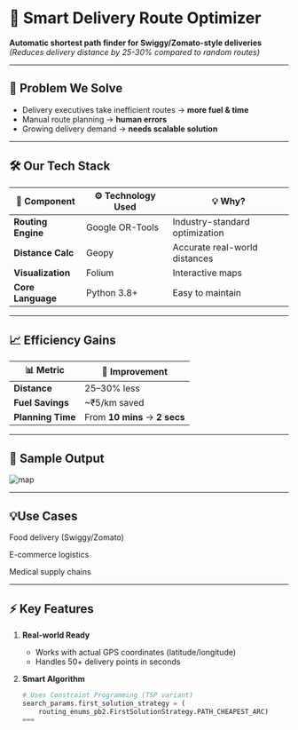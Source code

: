 # 🚀 Smart Delivery Route Optimizer

**Automatic shortest path finder for Swiggy/Zomato-style deliveries**  
*(Reduces delivery distance by 25-30% compared to random routes)*

---

## 📌 Problem We Solve
- Delivery executives take inefficient routes → **more fuel & time**
- Manual route planning → **human errors**
- Growing delivery demand → **needs scalable solution**

---
## 🛠️ Our Tech Stack

| 🧩 Component         | ⚙️ Technology Used  | 💡 Why?                              |
|----------------------|----------------------|--------------------------------------|
| **Routing Engine**   | Google OR-Tools      | Industry-standard optimization       |
| **Distance Calc**    | Geopy                | Accurate real-world distances        |
| **Visualization**    | Folium               | Interactive maps                     |
| **Core Language**    | Python 3.8+           | Easy to maintain                     |


---
## 📈 Efficiency Gains

| 📊 **Metric**       | 🚀 **Improvement**              |
|---------------------|----------------------------------|
| **Distance**        | 25–30% less                     |
| **Fuel Savings**    | ~₹5/km saved                    |
| **Planning Time**   | From **10 mins** → **2 secs**   |


---




## 📸 Sample Output
![map](https://github.com/user-attachments/assets/77bdecfa-b569-434a-9861-e4e70aa36fad)




---
## 💡Use Cases
Food delivery (Swiggy/Zomato)

E-commerce logistics

Medical supply chains

---

## ⚡ Key Features
1. **Real-world Ready**
   - Works with actual GPS coordinates (latitude/longitude)
   - Handles 50+ delivery points in seconds

2. **Smart Algorithm**  
   ```python
   # Uses Constraint Programming (TSP variant)
   search_params.first_solution_strategy = (
       routing_enums_pb2.FirstSolutionStrategy.PATH_CHEAPEST_ARC)
   ===
